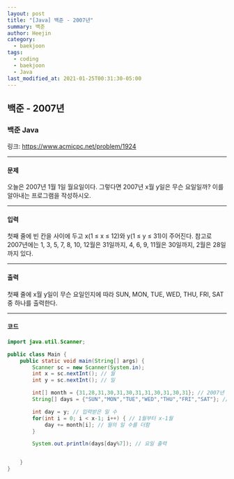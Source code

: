 ```yaml
---
layout: post
title: "[Java] 백준 - 2007년"
summary: 백준
author: Heejin
category: 
  - baekjoon
tags:
  - coding
  - baekjoon
  - Java
last_modified_at: 2021-01-25T00:31:30-05:00
---
```




## 백준 - 2007년



### 백준 Java

링크: <https://www.acmicpc.net/problem/1924>

***

#### 문제

오늘은 2007년 1월 1일 월요일이다. 그렇다면 2007년 x월 y일은 무슨 요일일까? 이를 알아내는 프로그램을 작성하시오.

***

#### 입력

첫째 줄에 빈 칸을 사이에 두고 x(1 ≤ x ≤ 12)와 y(1 ≤ y ≤ 31)이 주어진다. 참고로 2007년에는 1, 3, 5, 7, 8, 10, 12월은 31일까지, 4, 6, 9, 11월은 30일까지, 2월은 28일까지 있다.

***

#### 출력

첫째 줄에 x월 y일이 무슨 요일인지에 따라 SUN, MON, TUE, WED, THU, FRI, SAT중 하나를 출력한다.

***

#### 코드

```java
import java.util.Scanner;

public class Main {
    public static void main(String[] args) {
        Scanner sc = new Scanner(System.in);
        int x = sc.nextInt(); // 월
        int y = sc.nextInt(); // 일

        int[] month = {31,28,31,30,31,30,31,31,30,31,30,31}; // 2007년 월 별 날짜
        String[] days = {"SUN","MON","TUE","WED","THU","FRI","SAT"}; // 요일 배열

        int day = y; // 입력받은 일 수
        for(int i = 0; i < x-1; i++) { // 1월부터 x-1월
            day += month[i]; // 월의 일 수를 더함
        }

        System.out.println(days[day%7]); // 요일 출력


    }
}
```


